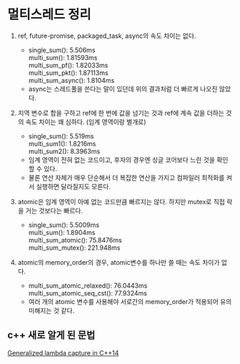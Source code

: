 # 멀티스레드 정리

1. ref, future-promise, packaged_task, async의 속도 차이는 없다.
	- single_sum(): 5.506ms   
	multi_sum(): 1.81593ms   
	multi_sum_pf(): 1.82033ms   
	multi_sum_pkt(): 1.87113ms   
	multi_sum_async(): 1.8104ms
	- async는 스레드풀을 쓴다는 말이 있던데 위의 결과처럼 더 빠르게 나오진 않았다.

2. 지역 변수로 합을 구하고 ref에 한 번에 값을 넘기는 것과 ref에 계속 값을 더하는 것의 속도 차이는 꽤 심하다. (임계 영역이랑 별개로)
	- single_sum(): 5.519ms   
	multi_sum1(): 1.8216ms   
	multi_sum2(): 8.3963ms
	- 임계 영역이 전혀 없는 코드이고, 후자의 경우엔 싱글 코어보다 느린 것을 확인할 수 있다. 
	- 물론 연산 자체가 매우 단순해서 더 복잡한 연산을 가지고 컴파일러 최적화를 켜서 실행하면 달라질지도 모른다.

3. atomic은 임계 영역이 아예 없는 코드만큼 빠르지는 않다. 하지만 mutex로 직접 락을 거는 것보다는 빠르다.
	- single_sum(): 5.5009ms   
	multi_sum(): 1.8904ms   
	multi_sum_atomic(): 75.8476ms   
	multi_sum_mutex(): 221.948ms

4. atomic의 memory_order의 경우, atomic변수를 하나만 쓸 때는 속도 차이가 없다.
	- multi_sum_atomic_relaxed(): 76.0443ms   
	multi_sum_atomic_seq_cst(): 77.9324ms
	- 여러 개의 atomic 변수를 사용해야 서로간의 memory_order가 적용되어 유의미해지는 것 같다.


## c++ 새로 알게 된 문법

[Generalized lambda capture in C++14](https://stackoverflow.com/questions/8640393/move-capture-in-lambda)
